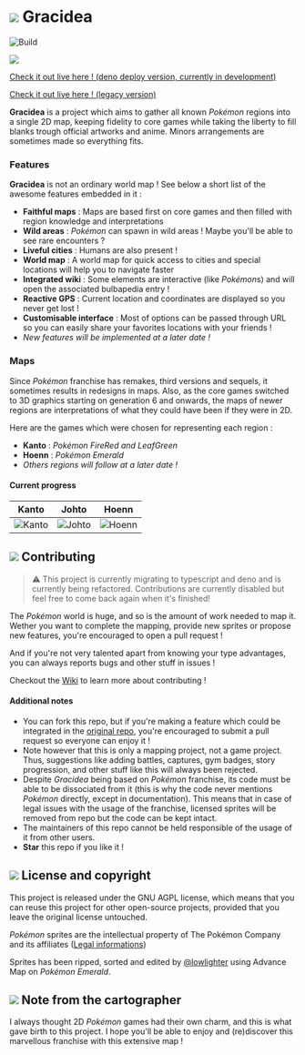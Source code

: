 # ![](/source/server/static/copyrighted/imgs/icons/gracidea.png) Gracidea

![Build](https://github.com/lowlighter/gracidea/workflows/Build/badge.svg)

![](.github/README/animated_map.gif)

[Check it out live here ! (deno deploy version, currently in development)](https://gracidea.deno.dev/)

[Check it out live here ! (legacy version)](https://gracidea.lecoq.io/)

**Gracidea** is a project which aims to gather all known *Pokémon* regions into a single 2D map, keeping fidelity to core games while taking the liberty to fill blanks trough official artworks and anime. Minors arrangements are sometimes made so everything fits.

### Features

**Gracidea** is not an ordinary world map ! See below a short list of the awesome features embedded in it :

* **Faithful maps** : Maps are based first on core games and then filled with region knowledge and interpretations
* **Wild areas** : *Pokémon* can spawn in wild areas ! Maybe you'll be able to see rare encounters ?
* **Liveful cities** : Humans are also present !
* **World map** : A world map for quick access to cities and special locations will help you to navigate faster
* **Integrated wiki** : Some elements are interactive (like *Pokémon*s) and will open the associated bulbapedia entry !
* **Reactive GPS** : Current location and coordinates are displayed so you never get lost !
* **Customisable interface** : Most of options can be passed through URL so you can easily share your favorites locations with your friends !
* *New features will be implemented at a later date !*

### Maps

Since *Pokémon* franchise has remakes, third versions and sequels, it sometimes results in redesigns in maps.
Also, as the core games switched to 3D graphics starting on generation 6 and onwards, the maps of newer regions are interpretations of what they could have been if they were in 2D.

Here are the games which were chosen for representing each region :
* **Kanto** : *Pokémon FireRed and LeafGreen*
* **Hoenn** : *Pokémon Emerald*
* *Others regions will follow at a later date !*

#### Current progress

| Kanto | Johto | Hoenn |
| :---: | :---: | :---: |
| ![Kanto](/source/server/static/copyrighted/imgs/regions/kanto.png) | ![Johto](/source/server/static/copyrighted/imgs/regions/johto.png) | ![Hoenn](/source/server/static/copyrighted/imgs/regions/hoenn.png) |


## ![](/source/server/static/copyrighted/imgs/icons/contribute.png) Contributing

> ⚠️ This project is currently migrating to typescript and deno and is currently being refactored. Contributions are currently disabled but feel free to come back again when it's finished!

The *Pokémon* world is huge, and so is the amount of work needed to map it. Wether you want to complete the mapping, provide new sprites or propose new features, you're encouraged to open a pull request !

And if you're not very talented apart from knowing your type advantages, you can always reports bugs and other stuff in issues !

Checkout the [Wiki](https://github.com/lowlighter/gracidea/wiki) to learn more about contributing !

#### Additional notes

* You can fork this repo, but if you're making a feature which could be integrated in the [original repo](https://github.com/lowlighter/gracidea), you're encouraged to submit a pull request so everyone can enjoy it !
* Note however that this is only a mapping project, not a game project. Thus, suggestions like adding battles, captures, gym badges, story progression, and other stuff like this will always been rejected.
* Despite *Gracidea* being based on *Pokémon* franchise, its code must be able to be dissociated from it (this is why the code never mentions *Pokémon* directly, except in documentation). This means that in case of legal issues with the usage of the franchise, licensed sprites will be removed from repo but the code can be kept intact.
* The maintainers of this repo cannot be held responsible of the usage of it from other users.
* **Star** this repo if you like it !

## ![](/source/server/static/copyrighted/imgs/icons/licenses.png) License and copyright

This project is released under the GNU AGPL license, which means that you can reuse this project for other open-source projects, provided that you leave the original license untouched.

*Pokémon* sprites are the intellectual property of The Pokémon Company and its affiliates ([Legal informations](https://www.pokemon.com/us/legal/))

Sprites has been ripped, sorted and edited by [@lowlighter](https://github.com/lowlighter/) using Advance Map on *Pokémon Emerald*.

## ![](/source/server/static/copyrighted/imgs/icons/map.png) Note from the cartographer

I always thought 2D *Pokémon* games had their own charm, and this is what gave birth to this project.
I hope you'll be able to enjoy and (re)discover this marvellous franchise with this extensive map !
